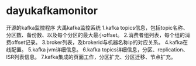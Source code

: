 # dayukafkamonitor
开源的kafka监控程序
大禹kafka监控系统
1.kafka topics信息，包括topic名称、分区数、备份数、以及每个分区的最大最小offset。
2.消费者组列表，每个组的消费offset记录。
3.broker列表，及brokerid与机器名称ip的对应关系。
4.kafka在线配置。
5.kafka jvm详细信息。
6.kafka topics详细信息，分区、replication、ISR列表信息。
7.kafka集成的页面工作，分区扩充、分区迁移、节点扩充。
